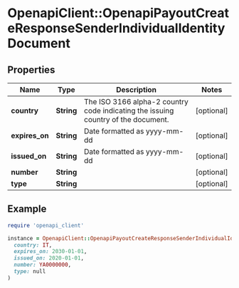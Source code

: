 # OpenapiClient::OpenapiPayoutCreateResponseSenderIndividualIdentityDocument

## Properties

| Name | Type | Description | Notes |
| ---- | ---- | ----------- | ----- |
| **country** | **String** | The ISO 3166 alpha-2 country code indicating the issuing country of the document. | [optional] |
| **expires_on** | **String** | Date formatted as yyyy-mm-dd | [optional] |
| **issued_on** | **String** | Date formatted as yyyy-mm-dd | [optional] |
| **number** | **String** |  | [optional] |
| **type** | **String** |  | [optional] |

## Example

```ruby
require 'openapi_client'

instance = OpenapiClient::OpenapiPayoutCreateResponseSenderIndividualIdentityDocument.new(
  country: IT,
  expires_on: 2030-01-01,
  issued_on: 2020-01-01,
  number: YA0000000,
  type: null
)
```

